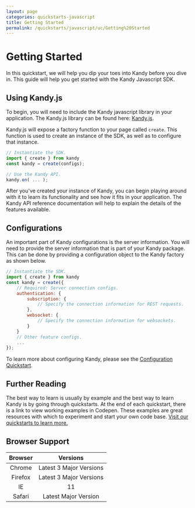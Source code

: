 ```yaml
---
layout: page
categories: quickstarts-javascript
title: Getting Started
permalink: /quickstarts/javascript/uc/Getting%20Started
---
```


# Getting Started

In this quickstart, we will help you dip your toes into Kandy before you dive in. This guide will help you get started with the Kandy Javascript SDK.

## Using Kandy.js

To begin, you will need to include the Kandy javascript library in your application. The Kandy.js library can be found here: [Kandy.js](https://cdn.jsdelivr.net/gh/Kandy-IO/kandy-uc-js-sdk-3.x@636/dist/kandy.js).

Kandy.js will expose a factory function to your page called `create`. This function is used to create an instance of the SDK, as well as to configure that instance.

```javascript 
// Instantiate the SDK.
import { create } from kandy
const kandy = create(configs);

// Use the Kandy API.
kandy.on( ... );
```

After you've created your instance of Kandy, you can begin playing around with it to learn its functionality and see how it fits in your application. The Kandy API reference documentation will help to explain the details of the features available.

## Configurations

An important part of Kandy configurations is the server information. You will need to provide the server information that is part of your Kandy package. This can be done by providing a configuration object to the Kandy factory as shown below.

```javascript 
// Instantiate the SDK.
import { create } from kandy
const kandy = create({
    // Required: Server connection configs.
    authentication: {
        subscription: {
            // Specify the connection information for REST requests.
        },
        websocket: {
            // Specify the connection information for websockets.
        }
    }
    // Other feature configs.
    ...
});
```

To learn more about configuring Kandy, please see the [Configuration Quickstart](Configurations).

## Further Reading

The best way to learn is usually by example and the best way to learn Kandy is by going through quickstarts. At the end of each quickstart, there is a link to view working examples in Codepen. These examples are great resources with which to experiment and start your own code base. [Visit our quickstarts to learn more.](../)

## Browser Support

| Browser |        Versions         |
| :-----: | :---------------------: |
| Chrome  | Latest 3 Major Versions |
| Firefox | Latest 3 Major Versions |
|   IE    |           11            |
| Safari  |  Latest Major Version   |

